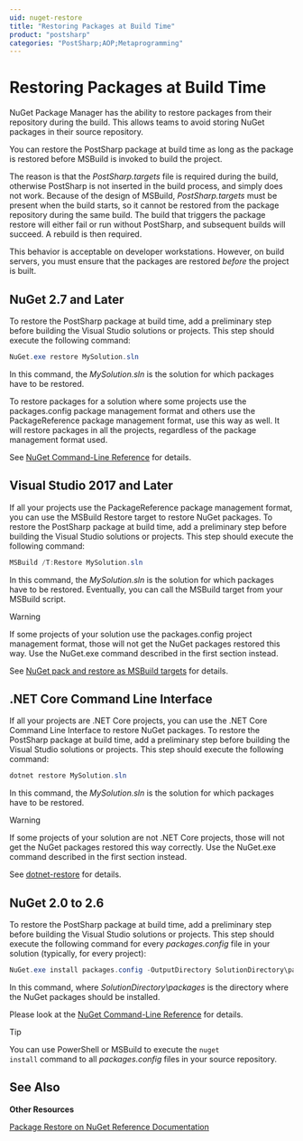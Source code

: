 ```yaml
---
uid: nuget-restore
title: "Restoring Packages at Build Time"
product: "postsharp"
categories: "PostSharp;AOP;Metaprogramming"
---
```

# Restoring Packages at Build Time

NuGet Package Manager has the ability to restore packages from their repository during the build. This allows teams to avoid storing NuGet packages in their source repository.

You can restore the PostSharp package at build time as long as the package is restored before MSBuild is invoked to build the project.

The reason is that the *PostSharp.targets* file is required during the build, otherwise PostSharp is not inserted in the build process, and simply does not work. Because of the design of MSBuild, *PostSharp.targets* must be present when the build starts, so it cannot be restored from the package repository during the same build. The build that triggers the package restore will either fail or run without PostSharp, and subsequent builds will succeed. A rebuild is then required. 

This behavior is acceptable on developer workstations. However, on build servers, you must ensure that the packages are restored *before* the project is built. 


## NuGet 2.7 and Later

To restore the PostSharp package at build time, add a preliminary step before building the Visual Studio solutions or projects. This step should execute the following command:

```powershell
NuGet.exe restore MySolution.sln
```

In this command, the *MySolution.sln* is the solution for which packages have to be restored. 

To restore packages for a solution where some projects use the packages.config package management format and others use the PackageReference package management format, use this way as well. It will restore packages in all the projects, regardless of the package management format used.

See [NuGet Command-Line Reference](http://docs.nuget.org/docs/reference/command-line-reference) for details. 


## Visual Studio 2017 and Later

If all your projects use the PackageReference package management format, you can use the MSBuild Restore target to restore NuGet packages. To restore the PostSharp package at build time, add a preliminary step before building the Visual Studio solutions or projects. This step should execute the following command:

```powershell
MSBuild /T:Restore MySolution.sln
```

In this command, the *MySolution.sln* is the solution for which packages have to be restored. Eventually, you can call the MSBuild target from your MSBuild script. 

> [!WARNING]
> If some projects of your solution use the packages.config project management format, those will not get the NuGet packages restored this way. Use the NuGet.exe command described in the first section instead.

See [NuGet pack and restore as MSBuild targets](https://docs.microsoft.com/en-us/nuget/schema/msbuild-targets#restore-target) for details. 


## .NET Core Command Line Interface

If all your projects are .NET Core projects, you can use the .NET Core Command Line Interface to restore NuGet packages. To restore the PostSharp package at build time, add a preliminary step before building the Visual Studio solutions or projects. This step should execute the following command:

```powershell
dotnet restore MySolution.sln
```

In this command, the *MySolution.sln* is the solution for which packages have to be restored. 

> [!WARNING]
> If some projects of your solution are not .NET Core projects, those will not get the NuGet packages restored this way correctly. Use the NuGet.exe command described in the first section instead.

See [dotnet-restore](https://docs.microsoft.com/en-us/dotnet/core/tools/dotnet-restore) for details. 


## NuGet 2.0 to 2.6

To restore the PostSharp package at build time, add a preliminary step before building the Visual Studio solutions or projects. This step should execute the following command for every *packages.config* file in your solution (typically, for every project): 

```powershell
NuGet.exe install packages.config -OutputDirectory SolutionDirectory\packages
```

In this command, where *SolutionDirectory\packages* is the directory where the NuGet packages should be installed. 

Please look at the [NuGet Command-Line Reference](http://docs.nuget.org/docs/reference/command-line-reference) for details. 

> [!TIP]
> You can use PowerShell or MSBuild to execute the <code>nuget install</code>
 command to all *packages.config* files in your source repository. 

## See Also

**Other Resources**

[Package Restore on NuGet Reference Documentation](http://docs.nuget.org/docs/reference/package-restore)
<br>